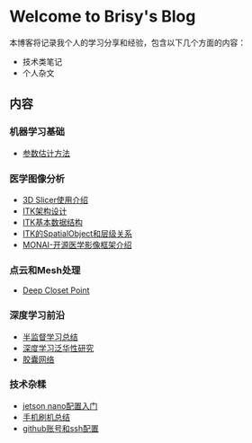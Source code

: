 # Welcome to Brisy's Blog

本博客将记录我个人的学习分享和经验，包含以下几个方面的内容：

- 技术类笔记
- 个人杂文

## 内容

### 机器学习基础

- [参数估计方法](./MachineLearning/参数估计方法.md)

### 医学图像分析

- [3D Slicer使用介绍](./Others/3dSlicerExtentions.md)
- [ITK架构设计](./ImageProcess/MedicalImageAnalyse/ITK软件架构.md)
- [ITK基本数据结构](./ImageProcess/MedicalImageAnalyse/ITK数据结构.md)
- [ITK的SpatialObject和层级关系](./ImageProcess/MedicalImageAnalyse/ITK中的SpatialObjects.md)
- [MONAI-开源医学影像框架介绍](./ImageProcess/MedicalImageAnalyse/monai.md)

### 点云和Mesh处理

- [Deep Closet Point](./Geometry/DeepClosetPoint.md)

### 深度学习前沿

- [半监督学习总结](./DeepLearning/SemiSupervisedLearning.md)
- [深度学习泛华性研究]()
- [胶囊网络](./DeepLearning/CapsuleNetwork.md)

### 技术杂糅

- [jetson nano配置入门](./Others/JetsonNano.md)
- [手机刷机总结](./Others/手机刷机相关知识.md)
- [github账号和ssh配置](./Others/git账号和ssh配置.md)

